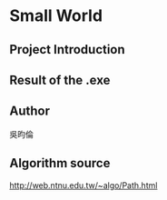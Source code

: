 # Small World  
  
## Project Introduction  
  
## Result of the .exe  
  
## Author  
  
吳昀倫  
  
## Algorithm source  
  
http://web.ntnu.edu.tw/~algo/Path.html  

